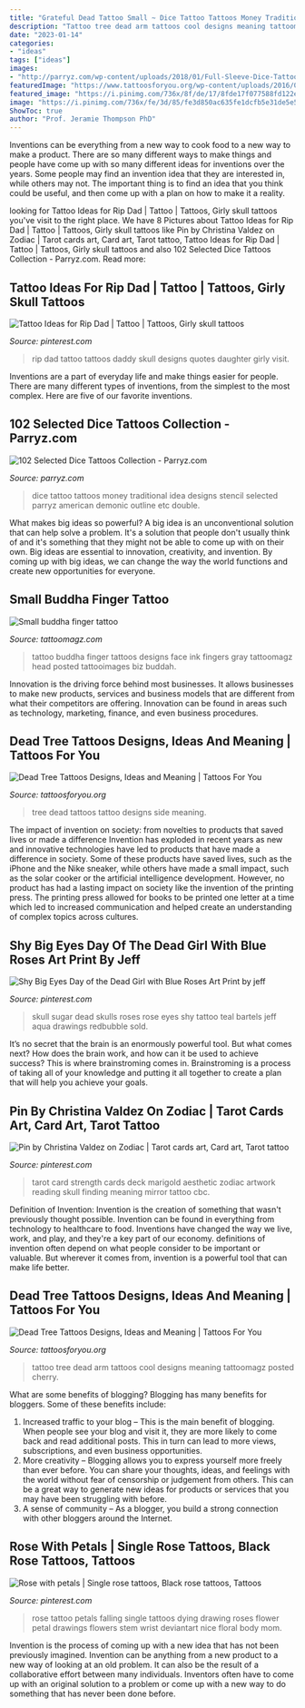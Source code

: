 ```yaml
---
title: "Grateful Dead Tattoo Small ~ Dice Tattoo Tattoos Money Traditional Idea Designs Stencil Selected Parryz American Demonic Outline Etc Double"
description: "Tattoo tree dead arm tattoos cool designs meaning tattoomagz posted cherry"
date: "2023-01-14"
categories:
- "ideas"
tags: ["ideas"]
images:
- "http://parryz.com/wp-content/uploads/2018/01/Full-Sleeve-Dice-Tattoo-666x700.jpg"
featuredImage: "https://www.tattoosforyou.org/wp-content/uploads/2016/03/Dead-Tree-Tattoo-Pictures.jpg"
featured_image: "https://i.pinimg.com/736x/8f/de/17/8fde17f077588fd122e4a595937b90db.jpg"
image: "https://i.pinimg.com/736x/fe/3d/85/fe3d850ac635fe1dcfb5e31de5e5d7fa.jpg"
ShowToc: true
author: "Prof. Jeramie Thompson PhD"
---
```



Inventions can be everything from a new way to cook food to a new way to make a product. There are so many different ways to make things and people have come up with so many different ideas for inventions over the years. Some people may find an invention idea that they are interested in, while others may not. The important thing is to find an idea that you think could be useful, and then come up with a plan on how to make it a reality.

	

		
looking for Tattoo Ideas for Rip Dad | Tattoo | Tattoos, Girly skull tattoos you've visit to the right place. We have 8 Pictures about Tattoo Ideas for Rip Dad | Tattoo | Tattoos, Girly skull tattoos like Pin by Christina Valdez on Zodiac | Tarot cards art, Card art, Tarot tattoo, Tattoo Ideas for Rip Dad | Tattoo | Tattoos, Girly skull tattoos and also 102 Selected Dice Tattoos Collection - Parryz.com. Read more:
		
    
## Tattoo Ideas For Rip Dad | Tattoo | Tattoos, Girly Skull Tattoos

<img loading=lazy src="https://i.pinimg.com/736x/8f/de/17/8fde17f077588fd122e4a595937b90db.jpg" onerror="this.onerror=null;this.src='https://tse3.mm.bing.net/th?id=OIP.TQlme8OrtbH1I8wti3hGAQHaJ3&amp;pid=15.1';" alt="Tattoo Ideas for Rip Dad | Tattoo | Tattoos, Girly skull tattoos">

_Source: pinterest.com_

>rip dad tattoo tattoos daddy skull designs quotes daughter girly visit. 

	

Inventions are a part of everyday life and make things easier for people. There are many different types of inventions, from the simplest to the most complex. Here are five of our favorite inventions.

    
## 102 Selected Dice Tattoos Collection - Parryz.com

<img loading=lazy src="http://parryz.com/wp-content/uploads/2018/01/Full-Sleeve-Dice-Tattoo-666x700.jpg" onerror="this.onerror=null;this.src='https://tse2.mm.bing.net/th?id=OIP.KzXaEdTnAFKMjYJITfvbzgHaHy&amp;pid=15.1';" alt="102 Selected Dice Tattoos Collection - Parryz.com">

_Source: parryz.com_

>dice tattoo tattoos money traditional idea designs stencil selected parryz american demonic outline etc double. 

	

What makes big ideas so powerful?
A big idea is an unconventional solution that can help solve a problem. It's a solution that people don't usually think of and it's something that they might not be able to come up with on their own. Big ideas are essential to innovation, creativity, and invention. By coming up with big ideas, we can change the way the world functions and create new opportunities for everyone.

    
## Small Buddha Finger Tattoo

<img loading=lazy src="http://tattoomagz.com/wp-content/uploads/Small-buddha-finger-tattoo.jpg" onerror="this.onerror=null;this.src='https://tse3.mm.bing.net/th?id=OIP.46_0i5u6UzSUDVB2JeK4AwHaJ4&amp;pid=15.1';" alt="Small buddha finger tattoo">

_Source: tattoomagz.com_

>tattoo buddha finger tattoos designs face ink fingers gray tattoomagz head posted tattooimages biz buddah. 

	

Innovation is the driving force behind most businesses. It allows businesses to make new products, services and business models that are different from what their competitors are offering. Innovation can be found in areas such as technology, marketing, finance, and even business procedures.

    
## Dead Tree Tattoos Designs, Ideas And Meaning | Tattoos For You

<img loading=lazy src="https://www.tattoosforyou.org/wp-content/uploads/2016/03/Dead-Tree-Tattoo-Side.jpg" onerror="this.onerror=null;this.src='https://tse1.mm.bing.net/th?id=OIP.N5Z9zok6fs0fmn3IS5hrDgHaMY&amp;pid=15.1';" alt="Dead Tree Tattoos Designs, Ideas and Meaning | Tattoos For You">

_Source: tattoosforyou.org_

>tree dead tattoos tattoo designs side meaning. 

	

The impact of invention on society: from novelties to products that saved lives or made a difference
Invention has exploded in recent years as new and innovative technologies have led to products that have made a difference in society. Some of these products have saved lives, such as the iPhone and the Nike sneaker, while others have made a small impact, such as the solar cooker or the artificial intelligence development. However, no product has had a lasting impact on society like the invention of the printing press. The printing press allowed for books to be printed one letter at a time which led to increased communication and helped create an understanding of complex topics across cultures.

    
## Shy Big Eyes Day Of The Dead Girl With Blue Roses Art Print By Jeff

<img loading=lazy src="https://i.pinimg.com/736x/92/a6/cf/92a6cfcf05aadda4916c631de088b30b--sugar-skull-girl-sugar-skulls.jpg" onerror="this.onerror=null;this.src='https://tse2.mm.bing.net/th?id=OIP.US4c1H9nfarT7tVC_4J3owHaKl&amp;pid=15.1';" alt="Shy Big Eyes Day of the Dead Girl with Blue Roses Art Print by jeff">

_Source: pinterest.com_

>skull sugar dead skulls roses rose eyes shy tattoo teal bartels jeff aqua drawings redbubble sold. 

	

It’s no secret that the brain is an enormously powerful tool. But what comes next? How does the brain work, and how can it be used to achieve success? This is where brainstroming comes in. Brainstroming is a process of taking all of your knowledge and putting it all together to create a plan that will help you achieve your goals.

    
## Pin By Christina Valdez On Zodiac | Tarot Cards Art, Card Art, Tarot Tattoo

<img loading=lazy src="https://i.pinimg.com/736x/fe/3d/85/fe3d850ac635fe1dcfb5e31de5e5d7fa.jpg" onerror="this.onerror=null;this.src='https://tse3.mm.bing.net/th?id=OIP.oU30dnc64rApiQtViMd1UQHaLM&amp;pid=15.1';" alt="Pin by Christina Valdez on Zodiac | Tarot cards art, Card art, Tarot tattoo">

_Source: pinterest.com_

>tarot card strength cards deck marigold aesthetic zodiac artwork reading skull finding meaning mirror tattoo cbc. 

	

Definition of Invention:
Invention is the creation of something that wasn't previously thought possible. Invention can be found in everything from technology to healthcare to food. Inventions have changed the way we live, work, and play, and they're a key part of our economy. definitions of invention often depend on what people consider to be important or valuable. But wherever it comes from, invention is a powerful tool that can make life better.

    
## Dead Tree Tattoos Designs, Ideas And Meaning | Tattoos For You

<img loading=lazy src="https://www.tattoosforyou.org/wp-content/uploads/2016/03/Dead-Tree-Tattoo-Pictures.jpg" onerror="this.onerror=null;this.src='https://tse3.mm.bing.net/th?id=OIP.X5PiWOmrvRJZRppiZqM1KgHaJ4&amp;pid=15.1';" alt="Dead Tree Tattoos Designs, Ideas and Meaning | Tattoos For You">

_Source: tattoosforyou.org_

>tattoo tree dead arm tattoos cool designs meaning tattoomagz posted cherry. 

	

What are some benefits of blogging?
Blogging has many benefits for bloggers. Some of these benefits include: 
1. Increased traffic to your blog – This is the main benefit of blogging. When people see your blog and visit it, they are more likely to come back and read additional posts. This in turn can lead to more views, subscriptions, and even business opportunities. 
2. More creativity – Blogging allows you to express yourself more freely than ever before. You can share your thoughts, ideas, and feelings with the world without fear of censorship or judgement from others. This can be a great way to generate new ideas for products or services that you may have been struggling with before. 
3. A sense of community – As a blogger, you build a strong connection with other bloggers around the Internet.

    
## Rose With Petals | Single Rose Tattoos, Black Rose Tattoos, Tattoos

<img loading=lazy src="https://i.pinimg.com/736x/13/aa/1c/13aa1c341c999b03e4e28aff92371af5--floral-tattoos-nice-tattoos.jpg" onerror="this.onerror=null;this.src='https://tse2.mm.bing.net/th?id=OIP.8XPAaYE2UVuS-scSFczrLwHaLG&amp;pid=15.1';" alt="Rose with petals | Single rose tattoos, Black rose tattoos, Tattoos">

_Source: pinterest.com_

>rose tattoo petals falling single tattoos dying drawing roses flower petal drawings flowers stem wrist deviantart nice floral body mom. 

	

Invention is the process of coming up with a new idea that has not been previously imagined. Invention can be anything from a new product to a new way of looking at an old problem. It can also be the result of a collaborative effort between many individuals. Inventors often have to come up with an original solution to a problem or come up with a new way to do something that has never been done before.

